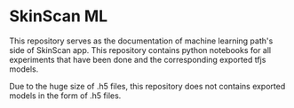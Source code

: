 # SkinScan ML

This repository serves as the documentation of machine learning path's side of SkinScan app. This repository contains python notebooks for all experiments that have been done and the corresponding exported tfjs models.

Due to the huge size of .h5 files, this repository does not contains exported models in the form of .h5 files. 
